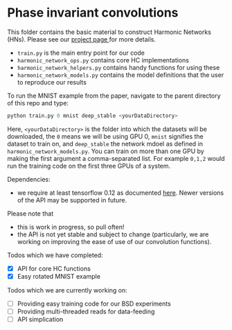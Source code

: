 # Phase invariant convolutions
This folder contains the basic material to construct Harmonic Networks (HNs). Please see our <a href="http://visual.cs.ucl.ac.uk/pubs/harmonicNets/index.html"> project page </a> for more details.
* `train.py` is the main entry point for our code
* `harmonic_network_ops.py` contains core HC implementations
* `harmonic_network_helpers.py` contains handy functions for using these
* `harmonic_network_models.py` contains the model definitions that the user to reproduce our results

To run the MNIST example from the paper, navigate to the parent directory of this repo and type:
```python
python train.py 0 mnist deep_stable <yourDataDirectory>
```
Here, `<yourDataDirectory>` is the folder into which the datasets will be downloaded, the `0` means we will be using GPU 0, `mnist` signifies the dataset to train on, and `deep_stable` the network mdoel as defined in `harmonic_network_models.py`.
You can train on more than one GPU by making the first argument a comma-separated list. For example `0,1,2` would run the training code on the first three GPUs of a system.

Dependencies:
* we require at least tensorflow 0.12 as documented <a href="https://www.tensorflow.org/versions/r0.12/api_docs/index.html">here</a>. Newer versions of the API may be supported in future.

Please note that
* this is work in progress, so pull often!
* the API is not yet stable and subject to change (particularly, we are working on improving the ease of use of our convolution functions).

Todos which we have completed:
- [x] API for core HC functions
- [x] Easy rotated MNIST example

Todos which we are currently working on:
- [ ] Providing easy training code for our BSD experiments
- [ ] Providing multi-threaded reads for data-feeding
- [ ] API simplication